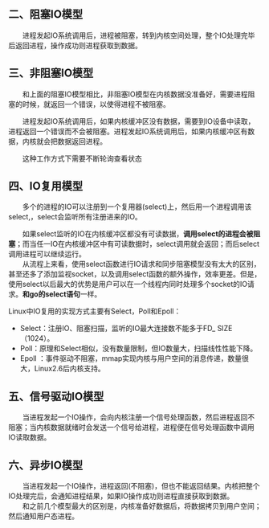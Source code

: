 
## 二、阻塞IO模型

&emsp;&emsp;进程发起IO系统调用后，进程被阻塞，转到内核空间处理，整个IO处理完毕后返回进程，操作成功则进程获取到数据。

## 三、非阻塞IO模型

&emsp;&emsp;和上面的阻塞IO模型相比，非阻塞IO模型在内核数据没准备好，需要进程阻塞的时候，就返回一个错误，以使得进程不被阻塞。

&emsp;&emsp;进程发起IO系统调用后，如果内核缓冲区没有数据，需要到IO设备中读取，进程返回一个错误而不会被阻塞。进程发起IO系统调用后，如果内核缓冲区有数据，内核就会把数据返回进程。

&emsp;&emsp;这种工作方式下需要不断轮询查看状态

## 四、IO复用模型

&emsp;&emsp;多个的进程的IO可以注册到一个复用器(select)上，然后用一个进程调用该select,，select会监听所有注册进来的IO。

&emsp;&emsp;如果select监听的IO在内核缓冲区都没有可读数据，**调用select的进程会被阻塞**；而当任一IO在内核缓冲区中有可读数据时，select调用就会返回；而后select调用进程可以继续运行。  
&emsp;&emsp;从流程上来看，使用select函数进行IO请求和同步阻塞模型没有太大的区别，甚至还多了添加监视socket，以及调用select函数的额外操作，效率更差。但是，使用select以后最大的优势是用户可以在一个线程内同时处理多个socket的IO请求。**和go的select语句**一样。

Linux中IO复用的实现方式主要有Select，Poll和Epoll：

- Select：注册IO、阻塞扫描，监听的IO最大连接数不能多于FD_ SIZE（1024）。
- Poll：原理和Select相似，没有数量限制，但IO数量大，扫描线性性能下降。
- Epoll ：事件驱动不阻塞，mmap实现内核与用户空间的消息传递，数量很大，Linux2.6后内核支持。

## 五、信号驱动IO模型

&emsp;&emsp;当进程发起一个IO操作，会向内核注册一个信号处理函数，然后进程返回不阻塞；当内核数据就绪时会发送一个信号给进程，进程便在信号处理函数中调用IO读取数据。

## 六、异步IO模型

&emsp;&emsp;当进程发起一个IO操作，进程返回(不阻塞)，但也不能返回结果。内核把整个IO处理完后，会通知进程结果，如果IO操作成功则进程直接获取到数据。  
&emsp;&emsp;和之前几个模型最大的区别是，内核准备好数据后，将数据拷贝到用户空间；然后通知用户态进程。
